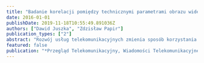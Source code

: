 ```yaml
---
title: "Badanie korelacji pomiȩdzy technicznymi parametrami obrazu wideo stereoskopowego (3D) a subiektywną oceną treści wideo"
date: 2016-01-01
publishDate: 2019-11-18T10:55:49.891036Z
authors: ["Dawid Juszka", "Zdzisław Papir"]
publication_types: ["2"]
abstract: "Rozwój usług telekomunikacyjnych zmienia sposób korzystania z treści wideo. Duża dostępność różnorodnej informacji powoduje, że użytkownicy zaczynają dokonywać coraz bardziej precyzyjnych wyborów zgodnych ze swoimi preferencjami. Dążenie do personalizowania usług zaczyna być dostrzegane w obszarze badań jakości wideo. W artykule wykazano brak korelacji pomiędzy zainteresowaniem treścią, subiektywną oceną atrakcyjności wizualnej próbki i wrażeniem głębi a parametrami technicznymi: szczegółowością obrazu, jego dynamiką oraz gęstością cięć scen."
featured: false
publication: "*Przegla̧d Telekomunikacyjny, Wiadomości Telekomunikacyjne*"
---
```


